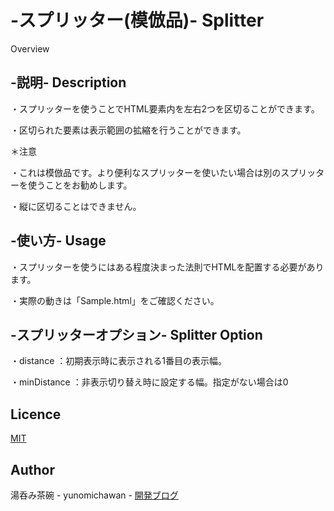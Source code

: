 -スプリッター(模倣品)- Splitter
====

Overview

## -説明- Description

・スプリッターを使うことでHTML要素内を左右2つを区切ることができます。

・区切られた要素は表示範囲の拡縮を行うことができます。

＊注意

・これは模倣品です。より便利なスプリッターを使いたい場合は別のスプリッターを使うことをお勧めします。

・縦に区切ることはできません。

## -使い方- Usage

・スプリッターを使うにはある程度決まった法則でHTMLを配置する必要があります。

・実際の動きは「Sample.html」をご確認ください。

## -スプリッターオプション- Splitter Option

・distance		：初期表示時に表示される1番目の表示幅。

・minDistance	：非表示切り替え時に設定する幅。指定がない場合は0

## Licence

[MIT](https://github.com/yunomichawan/Spliiter-Practice/blob/master/LICENSE)

## Author

湯呑み茶碗 - yunomichawan - 
[開発ブログ](http://yunomichawan.hatenablog.com/)